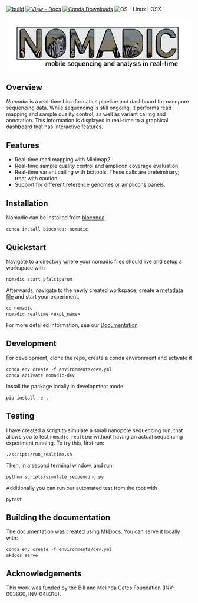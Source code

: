 [![build](https://github.com/JasonAHendry/nomadic/actions/workflows/build.yml/badge.svg)](https://github.com/JasonAHendry/nomadic/actions/workflows/build.yml)
[![View - Docs](https://img.shields.io/badge/View-Docs-blue?logo=materialformkdocs&logoColor=blue)](https://jasonahendry.github.io/nomadic/)
[![Conda Downloads](https://img.shields.io/conda/dn/bioconda/nomadic?color=green&link=https%3A%2F%2Fanaconda.org%2Fbioconda%2Fnomadic)](https://anaconda.org/bioconda/nomadic)
![OS - Linux | OSX](https://img.shields.io/badge/OS-Linux_|_OSX-informational)
<p align="center"><img src="docs/img/home/nomadic_logo.png" width="500"></p>

## Overview
*Nomadic* is a real-time bioinformatics pipeline and dashboard for nanopore sequencing data. While sequencing is still ongoing, it performs read mapping and sample quality control, as well as variant calling and annotation. This information is displayed in real-time to a graphical dashboard that has interactive features.

## Features
 - Real-time read mapping with Minimap2.
 - Real-time sample quality control and amplicon coverage evaluation.
 - Real-time variant calling with bcftools. These calls are preleiminary; treat with caution.
 - Support for different reference genomes or amplicons panels.

 ## Installation
 Nomadic can be installed from [bioconda](https://anaconda.org/bioconda/nomadic)
 ```
 conda install bioconda::nomadic
 ```

 ## Quickstart
Navigate to a directory where your nomadic files should live and setup a workspace with
```
nomadic start pfalciparum
```

Afterwards, navigate to the newly created workspace, create a [metadata file](https://jasonahendry.github.io/nomadic/basic/#using-nomadic-for-real-time-analysis) and start your experiment.

```
cd nomadic
nomadic realtime <expt_name>
```

For more detailed information, see our [Documentation](https://jasonahendry.github.io/nomadic)

## Development
For development, clone the repo, create a conda environment and activate it

```
conda env create -f environments/dev.yml
conda activate nomadic-dev
```

Install the package locally in development mode

```
pip install -e .
```

## Testing
I have created a script to simulate a small nanopore sequencing run, that allows you to test `nomadic realtime` without having an actual sequencing experiment running. To try this, first run: 

```
./scripts/run_realtime.sh
```

Then, in a second terminal window, and run:
```
python scripts/simulate_sequencing.py
```

Additionally you can run our automated test from the root with

```
pytest
```

## Building the documentation
The documentation was created using [MkDocs](https://www.mkdocs.org/). You can serve it locally with:

```
conda env create -f environments/dev.yml
mkdocs serve
```

## Acknowledgements
This work was funded by the Bill and Melinda Gates Foundation (INV-003660, INV-048316).




